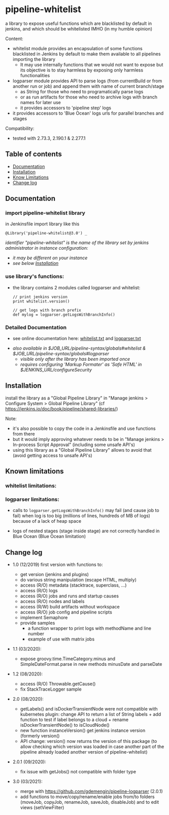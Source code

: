 # pipeline-whitelist
a library to expose useful functions which are blacklisted by default in jenkins, and which should be whitelisted IMHO (in my humble opinion)

Content:
  * whitelist module provides an encapsulation of some functions blacklisted in Jenkins by default to make them available to all pipelines importing the library
    * It may use internally functions that we would not want to expose but its objective is to stay harmless by exposing only harmless functionalities
  * logparser module provides API to parse logs (from currentBuild or from another run or job) and append them with name of current branch/stage
    * as String for those who need to programatically parse logs
    * or as run artifacts for those who need to archive logs with branch names for later use
    * it provides accessors to 'pipeline step' logs
  * it provides accessors to 'Blue Ocean' logs urls for parallel branches and stages
  
Compatibility:
  * tested with 2.73.3, 2.190.1 & 2.277.1

## Table of contents
- [Documentation](#documentation)
- [Installation](#installation)
- [Know Limitations](#limitations)
- [Change log](#changelog)

## Documentation <a name="documentation"></a>

### import pipeline-whitelist library
in Jenkinsfile import library like this
```
@Library('pipeline-whitelist@3.0') _
```
_identifier "pipeline-whitelist" is the name of the library set by jenkins administrator in instance configuration:_
* _it may be different on your instance_
* _see below [Installation](#installation)_

### use library's functions:
- the library contains 2 modules called logparser and whitelist:
  ```
  // print jenkins version
  print whitelist.version()

  // get logs with branch prefix
  def mylog = logparser.getLogsWithBranchInfo()
  ```

### Detailed Documentation

- see online documentation here: [whitelist.txt](https://htmlpreview.github.io?https://github.com/gdemengin/pipeline-whitelist/blob/3.0/vars/whitelist.txt) and [logparser.txt](https://htmlpreview.github.io?https://github.com/gdemengin/pipeline-whitelist/blob/3.0/vars/logparser.txt)
* _also available in $JOB_URL/pipeline-syntax/globals#whitelist & $JOB_URL/pipeline-syntax/globals#logparser_
  * _visible only after the library has been imported once_
  * _requires configuring 'Markup Formater' as 'Safe HTML' in $JENKINS_URL/configureSecurity_


## Installation <a name="installation"></a>

install the library as a "Global Pipeline Library" in "Manage jenkins > Configure System > Global Pipeline Library" (cf https://jenkins.io/doc/book/pipeline/shared-libraries/)

Note:
  * it's also possible to copy the code in a Jenkinsfile and use functions from there
  * but it would imply approving whatever needs to be in "Manage jenkins > In-process Script Approval" (including some unsafe API's)
  * using this library as a "Global Pipeline Library" allows to avoid that (avoid getting access to unsafe API's)


## Known limitations <a name="limitations"></a>

### whitelist limitations:

### logparser limitations:

* calls to `logparser.getLogsWithBranchInfo()` may fail (and cause job to fail) when log is too big (millions of lines, hundreds of MB of logs) because of a lack of heap space

* logs of nested stages (stage inside stage) are not correctly handled in Blue Ocean (Blue Ocean limitation)

## Change log <a name="changelog"></a>

* 1.0 (12/2019) first version with functions to:
  - get version (jenkins and plugins)
  - do various string manipulation (escape HTML, multiply)
  - access (R/O) metadata (stacktrace, superclass, ...)
  - access (R/O) logs
  - access (R/O) jobs and runs and startup causes
  - access (R/O) nodes and labels
  - access (R/W) build artifacts without workspace
  - access (R/O) job config and pipeline scripts
  - implement Semaphore
  - provide samples
    * a function wrapper to print logs with methodName and line number
    * example of use with matrix jobs

* 1.1 (03/2020):
  - expose groovy.time.TimeCategory.minus and SimpleDateFormat.parse in new methods minusDate and parseDate

* 1.2 (08/2020):
  - access (R/O) Throwable.getCause()
  - fix StackTraceLogger sample

* 2.0 (08/2020):
  - getLabels() and isDockerTransientNode were not compatible with kubernetes plugin:
    change API to return a list of String labels + add function to test if label belongs to a cloud + rename isDockerTransientNode() to isCloudNode()
  - new function instanceVersion() get jenkins instance version (formerly version()
  - API change: version() now returns the version of this package (to allow checking which version was loaded in case another part of the pipeline already loaded another version of pipeline-whitelist)

* 2.0.1 (09/2020):
  - fix issue with getJobs() not compatible with folder type

* 3.0 (03/2021):
  - merge with https://github.com/gdemengin/pipeline-logparser (2.0.1)
  - add functions to move/copy/rename/enable jobs from/to folders (moveJob, copyJob, renameJob, saveJob, disableJob) and to edit views (setViewFilter)
